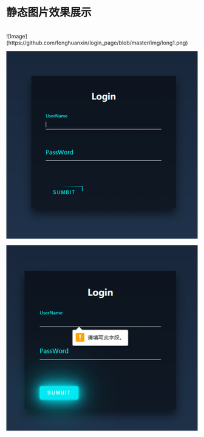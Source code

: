 # 静态图片效果展示


<br>
![Image](https://github.com/fenghuanxin/login_page/blob/master/img/long1.png)

![Image](https://github.com/fenghuanxin/login_page/blob/master/img/long2.png)

![Image](https://github.com/fenghuanxin/login_page/blob/master/img/long3.png)